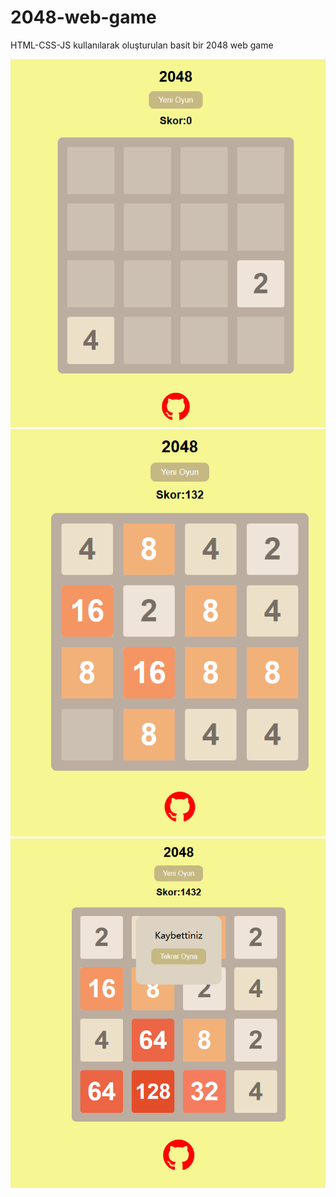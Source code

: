 # 2048-web-game
HTML-CSS-JS kullanılarak oluşturulan basit bir 2048 web game

![title](https://github.com/HakanYilmazzz/2048-web-game/blob/master/images/r1.png)
![title](https://github.com/HakanYilmazzz/2048-web-game/blob/master/images/r2.png)
![title](https://github.com/HakanYilmazzz/2048-web-game/blob/master/images/r3.png)


